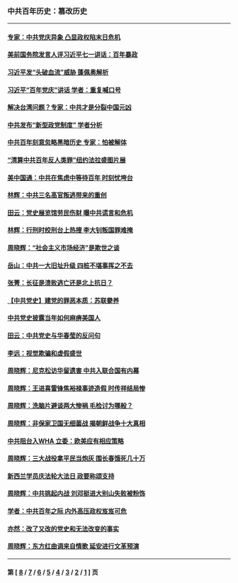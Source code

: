 ### 中共百年历史：篡改历史
---
#### [专家：中共党庆异象 凸显政权陷末日危机](../../pages/nf1176115/n13067084.md?08180430) 
#### [美前国务院发言人评习近平七一讲话：百年暴政](../../pages/nf1176115/n13066986.md?08180430) 
#### [习近平发“头破血流”威胁 蓬佩奥解析](../../pages/nf1176115/n13063604.md?08180430) 
#### [习近平“百年党庆”讲话 学者：重复喊口号](../../pages/nf1176115/n13061411.md?08180430) 
#### [解决台湾问题？专家：中共才是分裂中国元凶](../../pages/nf1176115/n13060811.md?08180430) 
#### [中共发布“新型政党制度” 学者分析](../../pages/nf1176115/n13056354.md?08180430) 
#### [中共百年刻意忽略黑暗历史 专家：怕被解体](../../pages/nf1176115/n13056056.md?08180430) 
#### [“清算中共百年反人类罪”纽约法拉盛图片展](../../pages/nf1176115/n13052220.md?08180430) 
#### [美中国通：中共在焦虑中等待百年 时刻忧垮台](../../pages/nf1176115/n13048820.md?08180430) 
#### [林辉：中共三名高官叛逃带来的重创](../../pages/nf1176115/n13035206.md?08180430) 
#### [田云：党史展览馆劳民伤财 曝中共谎言和危机](../../pages/nf1176115/n13033900.md?08180430) 
#### [林辉：行刑时绞刑台上热搜 李大钊叛国罪难掩](../../pages/nf1176115/n13031965.md?08180430) 
#### [周晓辉：“社会主义市场经济”是欺世之谈](../../pages/nf1176115/n13024090.md?08180430) 
#### [岳山：中共一大旧址升级 四桩不堪事挥之不去](../../pages/nf1176115/n13021697.md?08180430) 
#### [张菁：长征是溃败逃亡还是北上抗日？](../../pages/nf1176115/n13020585.md?08180430) 
#### [【中共党史】建党的罪恶本质：苏联豢养](../../pages/nf1176115/n13011888.md?08180430) 
#### [中共党史披露当年如何麻痹美国人](../../pages/nf1176115/n12966400.md?08180430) 
#### [田云：中共党史与华春莹的反问句](../../pages/nf1176115/n12765178.md?08180430) 
#### [李远：视觉欺骗和虚假盛世](../../pages/nf1176115/n12993376.md?08180430) 
#### [周晓辉：尼克松访华留遗害 中共入联合国有内幕](../../pages/nf1176115/n12991422.md?08180430) 
#### [周晓辉：王进喜雷锋焦裕禄事迹造假 时传祥结局惨](../../pages/nf1176115/n12985497.md?08180430) 
#### [周晓辉：洗脑片避谈两大惨祸 毛检讨为哪般？](../../pages/nf1176115/n12971285.md?08180430) 
#### [周晓辉：非保家卫国无细菌战 揭朝鲜战争十大真相](../../pages/nf1176115/n12954161.md?08180430) 
#### [中共阻台入WHA 立委：欧美应有相应策略](../../pages/nf1176115/n12939343.md?08180430) 
#### [周晓辉：三大战役拿平民当炮灰 围长春饿死几十万](../../pages/nf1176115/n12934921.md?08180430) 
#### [新西兰学员庆法轮大法日 政要称颂支持](../../pages/nf1176115/n12932715.md?08180430) 
#### [周晓辉：中共挑起内战 刘邓挺进大别山失败被粉饰](../../pages/nf1176115/n12929004.md?08180430) 
#### [学者：中共百年之际 内外高压政权岌岌可危](../../pages/nf1176115/n12925426.md?08180430) 
#### [亦然：改了又改的党史和无法改变的事实](../../pages/nf1176115/n12919443.md?08180430) 
#### [周晓辉：东方红曲调来自情歌 延安进行文革预演](../../pages/nf1176115/n12914429.md?08180430) 

---
#### 第 [ [8](./8.md?08180430) / [7](./7.md?08180430) / [6](./6.md?08180430) / [5](./5.md?08180430) / [4](./4.md?08180430) / [3](./3.md?08180430) / [2](./2.md?08180430) / [1](./1.md?08180430) ] 页
